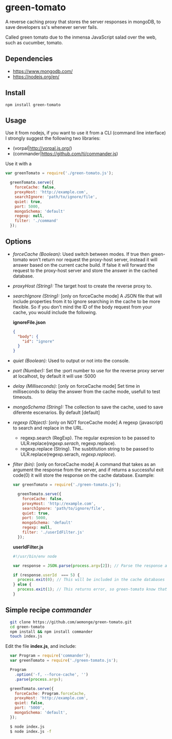 # green-tomato
A reverse caching proxy that stores the server responses in mongoDB, to save developers ss\'s whenever server fails.

Called green tomato due to the inmensa JavaScript salad over the web, such as cucumber, tomato.


## Dependencies

* https://www.mongodb.com/
* https://nodejs.org/en/

## Install

`npm install green-tomato`

## Usage
Use it from nodejs, if you want to use it from a CLI (command line interface) I strongly suggest the following two
libraries:
  * (vorpal|http://vorpal.js.org/)
  * (commander|https://github.com/tj/commander.js)

Use it with a

```javascript
var greenTomato = require('./green-tomato.js');

  greenTomato.serve({
    forceCache: false,
    proxyHost: 'http://example.com',
    searchIgnore: 'path/to/ignore/file',
    quiet: true,
    port: 5000,
    mongoSchema: 'default'
    regexp: null,
    filter: './command'
  });
```

## Options

* *forceCache (Boolean)*: Used switch between modes. If true then green-tomato won't return nor request the proxy-host server, instead
    it will answer based on the current cache build. If false it will forward the request to the proxy-host server and
    store the answer in the cached database.

* *proxyHost (String):* The target host to create the reverse proxy to.

* *searchIgnore (String):* [only on forceCache mode] A JSON file that will include properties from it to ignore
    searching in the cache to be more flexible. So if you don't mind the ID of the body request from your cache, you
    would include the following.

    **ignoreFile.json**
    ```json
    {
      "body": {
        "id": "ignore"
      }
    }
    ```

* *quiet (Boolean):* Used to output or not into the console.

* *port (Number):* Set the :port number to use for the reverse proxy server at localhost, by default it will use :5000

* *delay (Milliseconds):* [only on forceCache mode] Set time in milliseconds to delay the answer from the cache mode,
usefull to test timeouts.

* *mongoSchema (String):* The collection to save the cache, used to save diferente escenarios. By default [default]

* *regexp (Object):* [only on NOT forceCache mode] A regexp (javascript) to search and replace in the URL.
  * regexp.search (RegExp). The regular expresion to be passed to ULR.replace(*regexp.serach*, regexp.replace).
  * regexp.replace (String). The susbtitution string to be passed to ULR.replace(regexp.serach, *regexp.replace*).

* *filter (bin):* [only on forceCache mode] A command that takes as an argument the response from the server, and if returns a successful exit code(0) it will store the response on the cache database. Example:
  ```javascript
  var greenTomato = require('./green-tomato.js');

    greenTomato.serve({
      forceCache: false,
      proxyHost: 'http://example.com',
      searchIgnore: 'path/to/ignore/file',
      quiet: true,
      port: 5000,
      mongoSchema: 'default'
      regexp: null,
      filter: './userIdFilter.js'
    });
  ```

  **userIdFilter.js**
    ```javascript
    #!/usr/bin/env node

    var response = JSON.parse(process.argv[2]); // Parse the response as JSON with node ;)

    if (response.userId  === 5) {
      process.exit(0); // This will be included in the cache databases
    } else {
      process.exit(1); // This returns error, so green-tomato know that for the current request skip it from storing it.
    }
    ```
 

## Simple recipe *commander*

```bash
  git clone https://github.com/aemonge/green-tomato.git
  cd green-tomato
  npm install && npm install commander
  touch index.js
```

Edit the file **index.js**, and include:

```javascript
  var Program = require('commander');
  var greenTomato = require('./green-tomato.js');

  Program
    .option('-f, --force-cache', '')
    .parse(process.argv);

  greenTomato.serve({
    forceCache: Program.forceCache,
    proxyHost: 'http://example.com',
    quiet: false,
    port: '5000',
    mongoSchema: 'default',
  });
```

```bash
  $ node index.js
  $ node index.js -f
```
